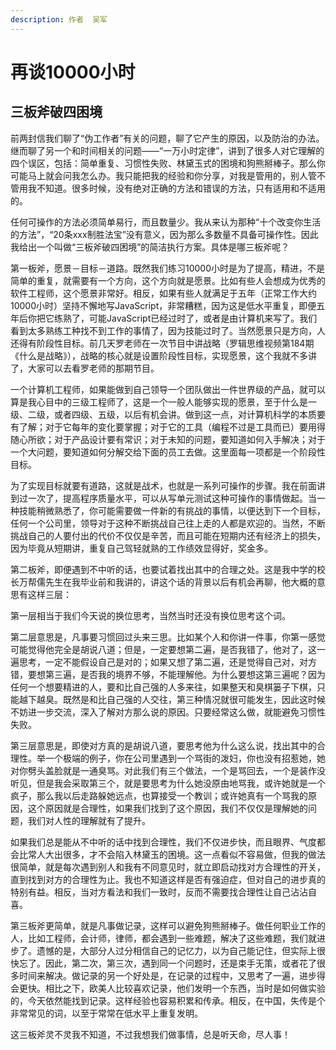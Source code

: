 ```yaml
---
description: 作者  吴军
---
```


# 再谈10000小时

## 三板斧破四困境

前两封信我们聊了“伪工作者”有关的问题，聊了它产生的原因，以及防治的办法。继而聊了另一个和时间相关的问题——“一万小时定律”，讲到了很多人对它理解的四个误区，包括：简单重复、习惯性失败、林黛玉式的困境和狗熊掰棒子。那么你可能马上就会问我怎么办。我只能把我的经验和你分享，对我是管用的，别人管不管用我不知道。很多时候，没有绝对正确的方法和错误的方法，只有适用和不适用的。 

任何可操作的方法必须简单易行，而且数量少。我从来认为那种“十个改变你生活的方法”，“20条xxx制胜法宝”没有意义，因为那么多数量不具备可操作性。因此我给出一个叫做“三板斧破四困境”的简洁执行方案。具体是哪三板斧呢？ 

第一板斧，愿景－目标－道路。既然我们练习10000小时是为了提高，精进，不是简单的重复，就需要有一个方向，这个方向就是愿景。比如有些人会想成为优秀的软件工程师，这个愿景非常好。相反，如果有些人就满足于五年（正常工作大约10000小时）坚持不懈地写JavaScript，非常糟糕，因为这是低水平重复，即便五年后你把它练熟了，可能JavaScript已经过时了，或者是由计算机来写了。我们看到太多熟练工种找不到工作的事情了，因为技能过时了。当然愿景只是方向，人还得有阶段性目标。前几天罗老师在一次节目中讲战略（罗辑思维视频第184期《什么是战略》），战略的核心就是设置阶段性目标，实现愿景，这个我就不多讲了，大家可以去看罗老师的那期节目。 

一个计算机工程师，如果能做到自己领导一个团队做出一件世界级的产品，就可以算是我心目中的三级工程师了，这是一个一般人能够实现的愿景，至于什么是一级、二级，或者四级、五级，以后有机会讲。做到这一点，对计算机科学的本质要有了解；对于它每年的变化要掌握；对于它的工具（编程不过是工具而已）要用得随心所欲；对于产品设计要有常识；对于未知的问题，要知道如何入手解决；对于一个大问题，要知道如何分解交给下面的员工去做。这里面每一项都是一个阶段性目标。 

为了实现目标就要有道路，这就是战术，也就是一系列可操作的步骤。我在前面讲到过一次了，提高程序质量水平，可以从写单元测试这种可操作的事情做起。当一种技能稍微熟悉了，你可能需要做一件新的有挑战的事情，以便达到下一个目标，任何一个公司里，领导对于这种不断挑战自己往上走的人都是欢迎的。当然，不断挑战自己的人要付出的代价不仅仅是辛苦，而且可能在短期内还有经济上的损失，因为毕竟从短期讲，重复自己驾轻就熟的工作绩效显得好，奖金多。 

第二板斧，即便遇到不中听的话，也要试着找出其中的合理之处。这是我中学的校长万帮儒先生在我毕业前和我讲的，讲这个话的背景以后有机会再聊，他大概的意思有这样三层： 

第一层相当于我们今天说的换位思考，当然当时还没有换位思考这个词。 

第二层意思是，凡事要习惯回过头来三思。比如某个人和你讲一件事，你第一感觉可能觉得他完全是胡说八道；但是，一定要想第二遍，是否我错了，他对了，这一遍思考，一定不能假设自己是对的；如果又想了第二遍，还是觉得自己对，对方错，要想第三遍，是否我的境界不够，不能理解他。为什么要想这第三遍呢？因为任何一个想要精进的人，要和比自己强的人多来往，如果整天和臭棋篓子下棋，只能越下越臭。既然是和比自己强的人交往，第三种情况就很可能发生，因此这时候不妨进一步交流，深入了解对方那么说的原因。只要经常这么做，就能避免习惯性失败。 

第三层意思是，即使对方真的是胡说八道，要思考他为什么这么说，找出其中的合理性。举一个极端的例子，你在公司里遇到一个骂街的泼妇，你也没有招惹她，她对你劈头盖脸就是一通臭骂。对此我们有三个做法，一个是骂回去，一个是装作没听见，但是我会采取第三个，就是要思考为什么她没原由地骂我，或许她就是一个疯子，那么我以后走路躲她远点，也算接受一个教训；或许她真有一个骂我的原因，这个原因就是合理性，如果我们找到了这个原因，我们不仅仅是理解她的问题，我们对人性的理解就有了提升。 

如果我们总是能从不中听的话中找到合理性，我们不仅进步快，而且眼界、气度都会比常人大出很多，才不会陷入林黛玉的困境。这一点看似不容易做，但我的做法很简单，就是每次遇到别人和我有不同意见时，就立即启动找对方合理性的开关，直到找到对方的合理性为止。我也不知道这样是否有强迫症，但对自己的进步真的特别有益。相反，当对方看法和我们一致时，反而不需要找合理性让自己沾沾自喜。 

第三板斧更简单，就是凡事做记录，这样可以避免狗熊掰棒子。做任何职业工作的人，比如工程师，会计师，律师，都会遇到一些难题，解决了这些难题，我们就进步了。遗憾的是，大部分人过分相信自己的记忆力，以为自己能记住，但实际上很快忘了。因此，第二次，第三次，遇到同一个问题时，还是束手无策，或者花了很多时间来解决。做记录的另一个好处是，在记录的过程中，又思考了一遍，进步得会更快。相比之下，欧美人比较喜欢记录，他们发明一个东西，当时是如何做实验的，今天依然能找到记录。这样经验也容易积累和传承。相反，在中国，失传是个非常常见的词，以至于常常在低水平上重复发明。 

这三板斧灵不灵我不知道，不过我想我们做事情，总是听天命，尽人事！


